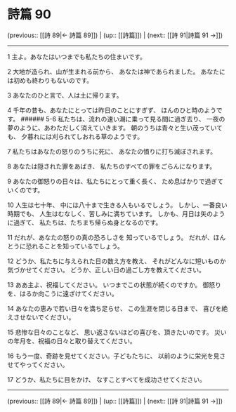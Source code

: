 # 詩篇 90

(previous:: [[詩 89|← 詩篇 89]]) | (up:: [[詩篇]]) | (next:: [[詩 91|詩篇 91 →]])

***


1 主よ。あなたはいつまでも私たちの住まいです。 

2 大地が造られ、山が生まれる前から、 あなたは神であられました。 あなたには初めも終わりもないのです。 

3 あなたのひと言で、人は土に帰ります。 

4 千年の昔も、あなたにとっては昨日のことにすぎず、 ほんのひと時のようです。 ###### 5-6 私たちは、流れの速い潮に乗って見る間に過ぎ去り、 一夜の夢のように、あわただしく消えていきます。 朝のうちは青々と生い茂っていても、 夕暮れには刈られてしおれる草のようです。 

7 私たちはあなたの怒りのうちに死に、 あなたの憤りに打ち滅ぼされます。 

8 あなたは隠された罪をあばき、 私たちのすべての罪をごらんになります。 

9 あなたの御怒りの日々は、私たちにとって重く長く、 ため息ばかりで過ぎていくのです。 

10 人生は七十年、 中には八十まで生きる人もいるでしょう。 しかし、一番良い時期でも、 人生はむなしく、苦しみに満ちています。 しかも、月日は矢のように過ぎて、 私たちは、たちまち帰らぬ身となるのです。 

11 だれが、あなたの怒りの真の恐ろしさを 知っているでしょう。 だれが、ほんとうに恐れることを知っているでしょう。 

12 どうか、私たちに与えられた日の数え方を教え、 それがどんなに短いものか 気づかせてください。 どうか、正しい日の過ごし方を教えてください。 

13 ああ主よ、祝福してください。 いつまでこの状態が続くのですか。 御怒りを、はるか向こうに遠ざけてください。 

14 あなたの恵みで若い日々を満ち足らせ、 この生涯を閉じる日まで、 喜びを絶えさせないでください。 

15 悲惨な日々のことなど、 思い返さないほどの喜びを、頂きたいのです。 災いの年月を、祝福の日々と取り替えてください。 

16 もう一度、奇跡を見せてください。子どもたちに、 以前のように栄光を見させてやってください。 

17 どうか、私たちに目をかけ、 なすことすべてを成功させてください。

***

(previous:: [[詩 89|← 詩篇 89]]) | (up:: [[詩篇]]) | (next:: [[詩 91|詩篇 91 →]])
